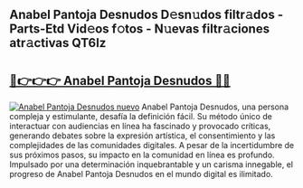 ## Anabel Pantoja Desnudos D𝚎sn𝚞dos filtr𝚊dos - Parts-Etd Vid𝚎os f𝚘tos - N𝚞evas filtr𝚊ciones atr𝚊ctivas QT6Iz

# <h2><a href="http://mb3o2i3.tromn.icu/?c=Anabel+Pantoja+Desnudos">🔗👉👉👉 Anabel Pantoja Desnudos 🔗🔗</a></h2>

[![Anabel Pantoja Desnudos nuevo](https://i.imgur.com/pEAQMta.gif)](http://mb3o2i3.tromn.icu/?c=Anabel+Pantoja+Desnudos)
Anabel Pantoja Desnudos, una persona compleja y estimulante, desafía la definición fácil. Su método único de interactuar con audiencias en línea ha fascinado y provocado críticas, generando debates sobre la expresión artística, el consentimiento y las complejidades de las comunidades digitales. A pesar de la incertidumbre de sus próximos pasos, su impacto en la comunidad en línea es profundo. Impulsado por una determinación inquebrantable y un carisma innegable, el progreso de Anabel Pantoja Desnudos en el mundo digital es ilimitado.
